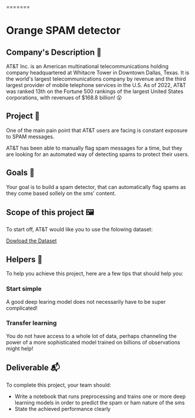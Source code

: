 =======

# Orange SPAM detector

## Company's Description 📇

AT&T Inc. is an American multinational telecommunications holding company headquartered at Whitacre Tower in Downtown Dallas, Texas. It is the world's largest telecommunications company by revenue and the third largest provider of mobile telephone services in the U.S. As of 2022, AT&T was ranked 13th on the Fortune 500 rankings of the largest United States corporations, with revenues of $168.8 billion! 😮

## Project 🚧

One of the main pain point that AT&T users are facing is constant exposure to SPAM messages.

AT&T has been able to manually flag spam messages for a time, but they are looking for an automated way of detecting spams to protect their users.

## Goals 🎯

Your goal is to build a spam detector, that can automatically flag spams as they come based sollely on the sms' content.

## Scope of this project 🖼️

To start off, AT&T would like you to use the folowing dataset:

[Dowload the Dataset](https://full-stack-bigdata-datasets.s3.eu-west-3.amazonaws.com/Deep+Learning/project/spam.csv)

## Helpers 🦮

To help you achieve this project, here are a few tips that should help you: 

### Start simple
A good deep learing model does not necessarily have to be super complicated!

### Transfer learning
You do not have access to a whole lot of data, perhaps channeling the power of a more sophisticated model trained on billions of observations might help!

## Deliverable 📬

To complete this project, your team should: 

* Write a notebook that runs preprocessing and trains one or more deep learning models in order to predict the spam or ham nature of the sms
* State the achieved performance clearly
